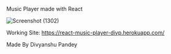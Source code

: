 Music Player made with React

![Screenshot (1302)](https://user-images.githubusercontent.com/57029627/122009578-d8915d00-cdd7-11eb-8896-266a9f5d4356.png)

Working Site: https://react-music-player-divp.herokuapp.com/

Made By Divyanshu Pandey
